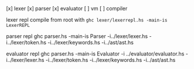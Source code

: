 [x] lexer
[x] parser
[x] evaluator
[ ] vm
[ ] compiler

lexer repl
compile from root with `ghc lexer/lexerrepl.hs -main-is LexerREPL`

parser repl
ghc parser.hs -main-is Parser -i../lexer/lexer.hs -i../lexer/token.hs -i../lexer/keywords.hs -i../ast/ast.hs

evaluator repl
ghc parser.hs -main-is Evaluator -i ../evaluator/evaluator.hs -i../lexer/lexer.hs -i../lexer/token.hs -i../lexer/keywords.hs -i../ast/ast.hs
